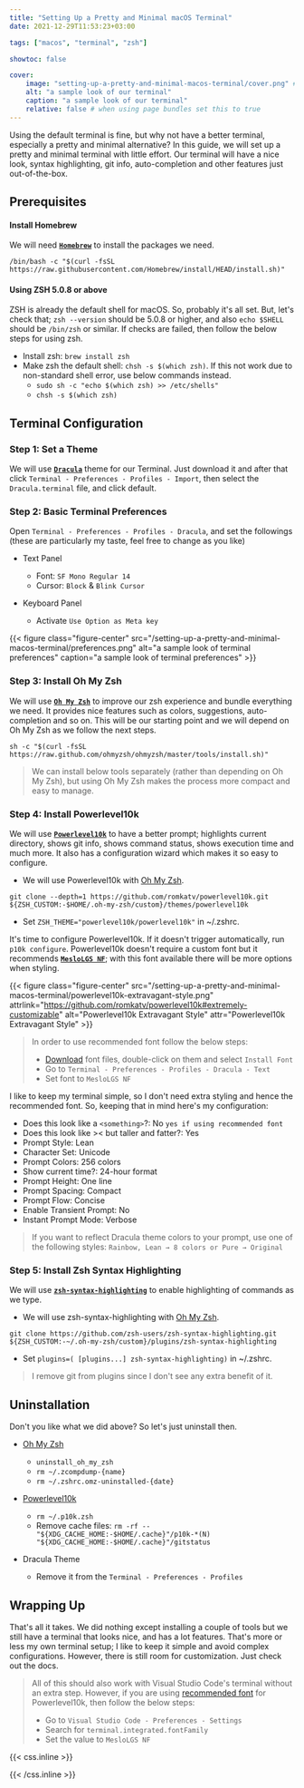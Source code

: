 ```yaml
---
title: "Setting Up a Pretty and Minimal macOS Terminal"
date: 2021-12-29T11:53:23+03:00

tags: ["macos", "terminal", "zsh"]

showtoc: false

cover:
    image: "setting-up-a-pretty-and-minimal-macos-terminal/cover.png" # image path/url
    alt: "a sample look of our terminal"
    caption: "a sample look of our terminal"
    relative: false # when using page bundles set this to true
---
```


Using the default terminal is fine, but why not have a better terminal, especially a pretty and minimal alternative? In this guide, we will set up a pretty and minimal terminal with little effort. Our terminal will have a nice look, syntax highlighting, git info, auto-completion and other features just out-of-the-box.

## Prerequisites

#### Install Homebrew

We will need [**`Homebrew`**](https://brew.sh) to install the packages we need.

```shell
/bin/bash -c "$(curl -fsSL https://raw.githubusercontent.com/Homebrew/install/HEAD/install.sh)"
```

#### Using ZSH 5.0.8 or above

ZSH is already the default shell for macOS. So, probably it's all set. But, let's check that; `zsh --version` should be 5.0.8 or higher, and also `echo $SHELL` should be `/bin/zsh` or similar. If checks are failed, then follow the below steps for using zsh.

- Install zsh: `brew install zsh`
- Make zsh the default shell: `chsh -s $(which zsh)`. If this not work due to non-standard shell error, use below commands instead.
    - `sudo sh -c "echo $(which zsh) >> /etc/shells"`
    - `chsh -s $(which zsh)`

## Terminal Configuration

### Step 1: Set a Theme

We will use [**`Dracula`**](https://draculatheme.com/terminal) theme for our Terminal. Just download it and after that click `Terminal - Preferences - Profiles - Import`, then select the `Dracula.terminal` file, and click default.

### Step 2: Basic Terminal Preferences

Open `Terminal - Preferences - Profiles - Dracula`, and set the followings (these are particularly my taste, feel free to change as you like)

- Text Panel
   - Font: `SF Mono Regular 14`
   - Cursor: `Block` & `Blink Cursor`

- Keyboard Panel
   - Activate `Use Option as Meta key`

{{< figure class="figure-center" src="/setting-up-a-pretty-and-minimal-macos-terminal/preferences.png" alt="a sample look of terminal preferences" caption="a sample look of terminal preferences" >}}

### Step 3: Install Oh My Zsh

We will use [**`Oh My Zsh`**](https://ohmyz.sh) to improve our zsh experience and bundle everything we need. It provides nice features such as colors, suggestions, auto-completion and so on. This will be our starting point and we will depend on Oh My Zsh as we follow the next steps.

```shell
sh -c "$(curl -fsSL https://raw.github.com/ohmyzsh/ohmyzsh/master/tools/install.sh)"
```

> We can install below tools separately (rather than depending on Oh My Zsh), but using Oh My Zsh makes the process more compact and easy to manage.

### Step 4: Install Powerlevel10k

We will use [**`Powerlevel10k`**](https://github.com/romkatv/powerlevel10k) to have a better prompt; highlights current directory, shows git info, shows command status, shows execution time and much more. It also has a configuration wizard which makes it so easy to configure.

- We will use Powerlevel10k with [Oh My Zsh](https://github.com/romkatv/powerlevel10k#oh-my-zsh).

```shell
git clone --depth=1 https://github.com/romkatv/powerlevel10k.git ${ZSH_CUSTOM:-$HOME/.oh-my-zsh/custom}/themes/powerlevel10k
```

- Set `ZSH_THEME="powerlevel10k/powerlevel10k"` in ~/.zshrc.

It's time to configure Powerlevel10k. If it doesn't trigger automatically, run `p10k configure`. Powerlevel10k doesn't require a custom font but it recommends [**`MesloLGS NF`**](https://github.com/romkatv/powerlevel10k#meslo-nerd-font-patched-for-powerlevel10k); with this font available there will be more options when styling.

{{< figure class="figure-center" src="/setting-up-a-pretty-and-minimal-macos-terminal/powerlevel10k-extravagant-style.png" attrlink="https://github.com/romkatv/powerlevel10k#extremely-customizable" alt="Powerlevel10k Extravagant Style" attr="Powerlevel10k Extravagant Style" >}}

> In order to use recommended font follow the below steps: 
> - [Download](https://github.com/romkatv/powerlevel10k#meslo-nerd-font-patched-for-powerlevel10k) font files, double-click on them and select `Install Font`
> - Go to `Terminal - Preferences - Profiles - Dracula - Text`
> - Set font to `MesloLGS NF`

I like to keep my terminal simple, so I don't need extra styling and hence the recommended font. So, keeping that in mind here's my configuration:

- Does this look like a `<something>`?: No `yes if using recommended font`
- Does this look like >< but taller and fatter?: Yes
- Prompt Style: Lean
- Character Set: Unicode
- Prompt Colors: 256 colors
- Show current time?: 24-hour format
- Prompt Height: One line
- Prompt Spacing: Compact
- Prompt Flow: Concise
- Enable Transient Prompt: No
- Instant Prompt Mode: Verbose

> If you want to reflect Dracula theme colors to your prompt, use one of the following styles: `Rainbow, Lean → 8 colors or Pure → Original`

### Step 5: Install Zsh Syntax Highlighting

We will use [**`zsh-syntax-highlighting`**](https://github.com/zsh-users/zsh-syntax-highlighting) to enable highlighting of commands as we type.

- We will use zsh-syntax-highlighting with [Oh My Zsh](https://github.com/zsh-users/zsh-syntax-highlighting/blob/master/INSTALL.md#oh-my-zsh).

```shell
git clone https://github.com/zsh-users/zsh-syntax-highlighting.git ${ZSH_CUSTOM:-~/.oh-my-zsh/custom}/plugins/zsh-syntax-highlighting
```

- Set `plugins=( [plugins...] zsh-syntax-highlighting)` in ~/.zshrc.

> I remove git from plugins since I don't see any extra benefit of it.

## Uninstallation

Don't you like what we did above? So let's just uninstall then.

- [Oh My Zsh](https://github.com/ohmyzsh/ohmyzsh#uninstalling-oh-my-zsh)
    - `uninstall_oh_my_zsh`
    - `rm ~/.zcompdump-{name}`
    - `rm ~/.zshrc.omz-uninstalled-{date}`

- [Powerlevel10k](https://github.com/romkatv/powerlevel10k#how-do-i-uninstall-powerlevel10k)
    - `rm ~/.p10k.zsh`
    - Remove cache files: `rm -rf -- "${XDG_CACHE_HOME:-$HOME/.cache}"/p10k-*(N) "${XDG_CACHE_HOME:-$HOME/.cache}"/gitstatus`

- Dracula Theme
    -  Remove it from the `Terminal - Preferences - Profiles`

## Wrapping Up

That's all it takes. We did nothing except installing a couple of tools but we still have a terminal that looks nice, and has a lot features. That's more or less my own terminal setup; I like to keep it simple and avoid complex configurations. However, there is still room for customization. Just check out the docs.

> All of this should also work with Visual Studio Code's terminal without an extra step. However, if you are using [recommended font](#step-4-install-powerlevel10k) for Powerlevel10k, then follow the below steps:
> - Go to `Visual Studio Code - Preferences - Settings`
> - Search for `terminal.integrated.fontFamily` 
> - Set the value to `MesloLGS NF` 

{{< css.inline >}}

<style>
.figure-center {
	text-align: center;
}
</style>

{{< /css.inline >}}
